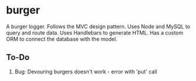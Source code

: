 # burger
A burger logger. Follows the MVC design pattern. Uses Node and MySQL to query and route data. Uses Handlebars to generate HTML. Has a custom ORM to connect the database with the model.

## To-Do
1. Bug: Devouring burgers doesn't work - error with 'put' call
